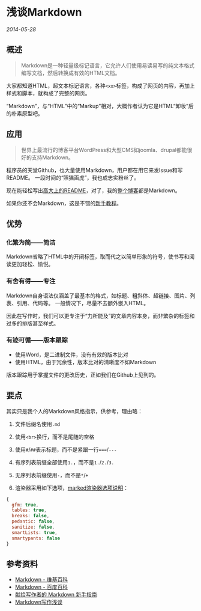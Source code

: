 # 浅谈Markdown

*2014-05-28*

## 概述

> Markdown是一种轻量级标记语言，它允许人们使用易读易写的纯文本格式编写文档，然后转换成有效的HTML文档。

大家都知道HTML，超文本标记语言，各种`<xx>`标签，构成了网页的内容，再加上样式和脚本，就构成了完整的网页。

“Markdown”，与“HTML”中的“Markup”相对，大概作者认为它是HTML“卸妆”后的朴素原型吧。

## 应用

> 世界上最流行的博客平台WordPress和大型CMS如joomla、drupal都能很好的支持Markdown。

程序员的天堂Github，也大量使用Markdown，用户都在用它来发Issue和写README。
一段时间的“照猫画虎”，我也成忠实粉丝了。

现在能轻松写出[高大上的README][6]，对了，我的[整个博客][7]都是Markdown。

如果你还不会Markdown，这是不错的[新手教程][2]。

## 优势

### 化繁为简——简洁

Markdown省略了HTML中的开闭标签，取而代之以简单形象的符号，使书写和阅读更加轻松、愉悦。

### 有舍有得——专注

Markdown自身语法仅涵盖了最基本的格式，如标题、粗斜体、超链接、图片、列表、引用、代码等。
一般情况下，尽量不去额外嵌入HTML。

因此在写作时，我们可以更专注于“力所能及”的文章内容本身，而非繁杂的标签和过多的排版甚至样式。

### 有迹可循——版本跟踪

- 使用Word，是二进制文件，没有有效的版本比对
- 使用HTML，由于冗余性，版本比对的清晰度不如Markdown

版本跟踪用于掌握文件的更改历史，正如我们在Github上见到的。

## 要点

其实只是我个人的Markdown风格指示，供参考，理由略：

1. 文件后缀名使用`.md`

1. 使用`<br>`换行，而不是尾随的空格

1. 使用`#`/`##`表示标题，而不是紧跟一行`===`/`---`

1. 有序列表前缀全部使用`1.`，而不是`1.`/`2.`/`3.`

1. 无序列表前缀使用`-`，而不是`*`/`+`

1. 渲染器采用如下选项，[marked渲染器选项说明][4]：

  ```js
  {
    gfm: true,
    tables: true,
    breaks: false,
    pedantic: false,
    sanitize: false,
    smartLists: true,
    smartypants: false
  }
  ```

## 参考资料

- [Markdown - 维基百科][1]
- [Markdown - 百度百科][5]
- [献给写作者的 Markdown 新手指南][2]
- [Markdown写作浅谈][3]

[1]: http://zh.wikipedia.org/wiki/Markdown
[2]: http://jianshu.io/p/q81RER
[3]: http://jianshu.io/p/PpDNMG
[4]: https://github.com/chjj/marked#options
[5]: http://baike.baidu.com/view/2311114.htm
[6]: ../../projects.md
[7]: https://github.com/fritx/blog
